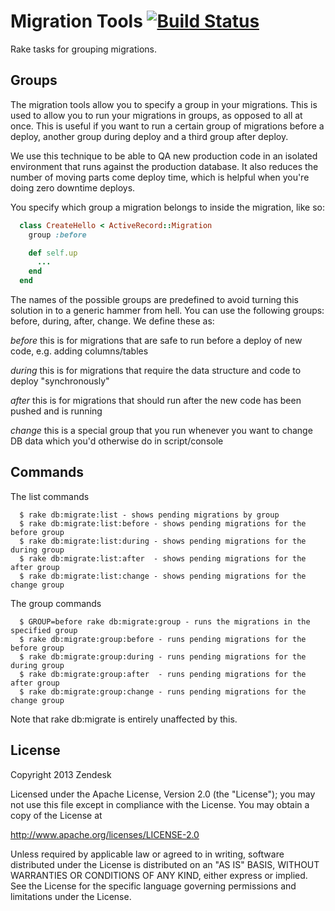# Migration Tools  [![Build Status](https://secure.travis-ci.org/morten/migration_tools.png)](http://travis-ci.org/morten/migration_tools)

Rake tasks for grouping migrations.

## Groups

The migration tools allow you to specify a group in your migrations. This is used to allow you to run your migrations in groups, as opposed to all at once. This is useful if you want to run a certain group of migrations before a deploy, another group during deploy and a third group after deploy.

We use this technique to be able to QA new production code in an isolated environment that runs against the production database. It also reduces the number of moving parts come deploy time, which is helpful when you're doing zero downtime deploys.

You specify which group a migration belongs to inside the migration, like so:

```ruby
  class CreateHello < ActiveRecord::Migration
    group :before

    def self.up
      ...
    end
  end
```

The names of the possible groups are predefined to avoid turning this solution in to a generic hammer from hell. You can use the following groups: before, during, after, change. We define these as:

*before* this is for migrations that are safe to run before a deploy of new code, e.g. adding columns/tables

*during* this is for migrations that require the data structure and code to deploy "synchronously"

*after* this is for migrations that should run after the new code has been pushed and is running

*change* this is a special group that you run whenever you want to change DB data which you'd otherwise do in script/console


## Commands

The list commands

```
  $ rake db:migrate:list - shows pending migrations by group
  $ rake db:migrate:list:before - shows pending migrations for the before group
  $ rake db:migrate:list:during - shows pending migrations for the during group
  $ rake db:migrate:list:after  - shows pending migrations for the after group
  $ rake db:migrate:list:change - shows pending migrations for the change group
```

The group commands

```
  $ GROUP=before rake db:migrate:group - runs the migrations in the specified group
  $ rake db:migrate:group:before - runs pending migrations for the before group
  $ rake db:migrate:group:during - runs pending migrations for the during group
  $ rake db:migrate:group:after  - runs pending migrations for the after group
  $ rake db:migrate:group:change - runs pending migrations for the change group
```
Note that rake db:migrate is entirely unaffected by this.

## License

Copyright 2013 Zendesk

Licensed under the Apache License, Version 2.0 (the "License"); you may not use this file except in compliance with the License.
You may obtain a copy of the License at

http://www.apache.org/licenses/LICENSE-2.0

Unless required by applicable law or agreed to in writing, software distributed under the License is distributed on an "AS IS" BASIS, WITHOUT WARRANTIES OR CONDITIONS OF ANY KIND, either express or implied. See the License for the specific language governing permissions and limitations under the License.

